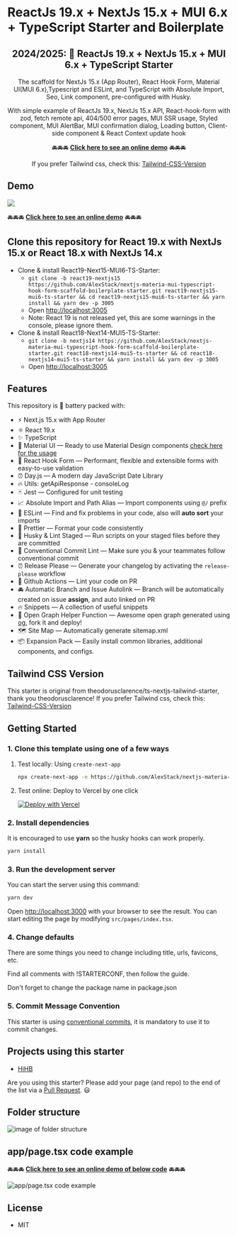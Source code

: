 # ReactJs 19.x + NextJs 15.x + MUI 6.x + TypeScript Starter and Boilerplate

<div align="center">
  <h2>2024/2025: 🔋 ReactJs 19.x + NextJs 15.x + MUI 6.x + TypeScript Starter</h2>
  <p>The scaffold for NextJs 15.x (App Router), React Hook Form, Material UI(MUI 6.x),Typescript and ESLint, and TypeScript with Absolute Import, Seo, Link component, pre-configured with Husky.</p>

  <p>With simple example of ReactJs 19.x, NextJs 15.x API, React-hook-form with zod, fetch remote api, 404/500 error pages, MUI SSR usage, Styled component, MUI AlertBar, MUI confirmation dialog, Loading button, Client-side component & React Context update hook</p>

🚘🚘🚘 [**Click here to see an online demo**](https://mui-nextjs-ts.vercel.app) 🚘🚘🚘

If you prefer Tailwind css, check this: [Tailwind-CSS-Version](https://github.com/theodorusclarence/ts-nextjs-tailwind-starter)

</div>

## Demo

[<img src="https://alexstack.github.io/reactStarter/asset/NextJs14-mui5.gif">](https://mui-nextjs-ts.vercel.app)

🚘🚘🚘 [**Click here to see an online demo**](https://mui-nextjs-ts.vercel.app) 🚘🚘🚘

## Clone this repository for React 19.x with NextJs 15.x or React 18.x with NextJs 14.x

- Clone & install React19-Next15-MUI6-TS-Starter:
  - `git clone -b react19-nextjs15 https://github.com/AlexStack/nextjs-materia-mui-typescript-hook-form-scaffold-boilerplate-starter.git react19-nextjs15-mui6-ts-starter && cd react19-nextjs15-mui6-ts-starter && yarn install && yarn dev -p 3005`
  - Open <http://localhost:3005>
  - Note: React 19 is not released yet, this are some warnings in the console, please ignore them.
- Clone & install React18-Next14-MUI5-TS-Starter:
  - `git clone -b nextjs14 https://github.com/AlexStack/nextjs-materia-mui-typescript-hook-form-scaffold-boilerplate-starter.git react18-nextjs14-mui5-ts-starter && cd react18-nextjs14-mui5-ts-starter && yarn install && yarn dev -p 3005`
  - Open <http://localhost:3005>

## Features

This repository is 🔋 battery packed with:

- ⚡️ Next.js 15.x with App Router
- ⚛️ React 19.x
- ✨ TypeScript
- 💨 Material UI — Ready to use Material Design components [check here for the usage](https://mui.com/material-ui/getting-started/usage/)
- 🎨 React Hook Form — Performant, flexible and extensible forms with easy-to-use validation
- ⏰ Day.js — A modern day JavaScript Date Library
- 🔥 Utils: getApiResponse - consoleLog
- 🃏 Jest — Configured for unit testing
- 📈 Absolute Import and Path Alias — Import components using `@/` prefix
- 📏 ESLint — Find and fix problems in your code, also will **auto sort** your imports
- 💖 Prettier — Format your code consistently
- 🐶 Husky & Lint Staged — Run scripts on your staged files before they are committed
- 🤖 Conventional Commit Lint — Make sure you & your teammates follow conventional commit
- ⏰ Release Please — Generate your changelog by activating the `release-please` workflow
- 👷 Github Actions — Lint your code on PR
- 🚘 Automatic Branch and Issue Autolink — Branch will be automatically created on issue **assign**, and auto linked on PR
- 🔥 Snippets — A collection of useful snippets
- 👀 Open Graph Helper Function — Awesome open graph generated using [og](https://github.com/theodorusclarence/og), fork it and deploy!
- 🗺 Site Map — Automatically generate sitemap.xml
- 📦 Expansion Pack — Easily install common libraries, additional components, and configs.

## Tailwind CSS Version

This starter is original from theodorusclarence/ts-nextjs-tailwind-starter, thank you theodorusclarence! If you prefer Tailwind css, check this: [Tailwind-CSS-Version](https://github.com/theodorusclarence/ts-nextjs-tailwind-starter)

## Getting Started

### 1. Clone this template using one of a few ways

1. Test locally: Using `create-next-app`

   ```bash
   npx create-next-app -e https://github.com/AlexStack/nextjs-materia-mui-typescript-hook-form-scaffold-boilerplate-starter new-project-name
   ```

2. Test online: Deploy to Vercel by one click

   [![Deploy with Vercel](https://vercel.com/button)](https://vercel.com/new/clone?s=https%3A%2F%2Fgithub.com%2FAlexStack%2Fnextjs-materia-mui-typescript-hook-form-scaffold-boilerplate-starter&showOptionalTeamCreation=false)

### 2. Install dependencies

It is encouraged to use **yarn** so the husky hooks can work properly.

```bash
yarn install
```

### 3. Run the development server

You can start the server using this command:

```bash
yarn dev
```

Open [http://localhost:3000](http://localhost:3000) with your browser to see the result. You can start editing the page by modifying `src/pages/index.tsx`.

### 4. Change defaults

There are some things you need to change including title, urls, favicons, etc.

Find all comments with !STARTERCONF, then follow the guide.

Don't forget to change the package name in package.json

### 5. Commit Message Convention

This starter is using [conventional commits](https://www.conventionalcommits.org/en/v1.0.0/), it is mandatory to use it to commit changes.

## Projects using this starter

<!--
TEMPLATE
- [sitename](https://sitelink.com) ([Source](https://github.com/githublink))
- [sitename](https://sitelink.com)
-->

- [HiHB](https://hihb.com/)

Are you using this starter? Please add your page (and repo) to the end of the list via a [Pull Request](https://github.com/AlexStack/nextjs-materia-mui-typescript-hook-form-scaffold-boilerplate-starter/edit/main/README.md). 😃

## Folder structure

![image of folder structure](https://raw.githubusercontent.com/AlexStack/nextjs-materia-mui-typescript-hook-form-scaffold-boilerplate-starter/main/public/images/next-mui-folders.png)

## app/page.tsx code example

🚘🚘🚘 [**Click here to see an online demo of below code**](https://mui-nextjs-ts.vercel.app) 🚘🚘🚘

![app/page.tsx code example](https://raw.githubusercontent.com/AlexStack/nextjs-materia-mui-typescript-hook-form-scaffold-boilerplate-starter/main/public/images/app-page-tsx.png)

## License

- MIT
